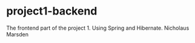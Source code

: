 # project1-backend
The frontend part of the project 1. Using Spring and Hibernate.
Nicholaus Marsden
